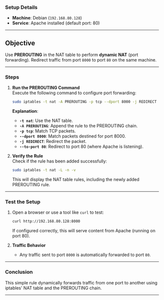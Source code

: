 ### **Setup Details**

- **Machine**: Debian (`192.168.80.128`)
- **Service**: Apache installed (default port: 80)

---

## **Objective**

Use **PREROUTING** in the NAT table to perform **dynamic NAT** (port forwarding). Redirect traffic from port `8000` to port `80` on the same machine.

---

### **Steps**

1. **Run the PREROUTING Command**  
    Execute the following command to configure port forwarding:
    
    ```bash
    sudo iptables -t nat -A PREROUTING -p tcp --dport 8000 -j REDIRECT --to-port 80
    ```
    
    **Explanation**:
    
    - **`-t nat`**: Use the NAT table.
    - **`-A PREROUTING`**: Append the rule to the PREROUTING chain.
    - **`-p tcp`**: Match TCP packets.
    - **`--dport 8000`**: Match packets destined for port 8000.
    - **`-j REDIRECT`**: Redirect the packet.
    - **`--to-port 80`**: Redirect to port 80 (where Apache is listening).
2. **Verify the Rule**  
    Check if the rule has been added successfully:
    
    ```bash
    sudo iptables -t nat -L -n -v
    ```
    
    This will display the NAT table rules, including the newly added PREROUTING rule.
    

---

### **Test the Setup**

1. Open a browser or use a tool like `curl` to test:
    
    ```bash
    curl http://192.168.80.128:8000
    ```
    
    If configured correctly, this will serve content from Apache (running on port 80).
    
2. **Traffic Behavior**
    
    - Any traffic sent to port `8000` is automatically forwarded to port `80`.

---

### **Conclusion**

This simple rule dynamically forwards traffic from one port to another using iptables' NAT table and the PREROUTING chain.

---